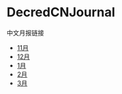 # DecredCNJournal
中文月报链接

* [11月](https://github.com/Guang168/DecredCNJournal/blob/master/201811_DecredJournalCN.md)<br/>
* [12月](https://github.com/Guang168/DecredCNJournal/blob/master/201812_DecredJournalCN.md)<br/>
* [1月](https://github.com/Guang168/DecredCNJournal/blob/master/201901_DecredJournalCN.md)<br/>
* [2月](https://github.com/Guang168/DecredCNJournal/blob/master/201902_DecredJournalCN.md)<br/>
* [3月](https://github.com/Guang168/DecredCNJournal/blob/master/201903_DecredJournalCN.md)<br/>
